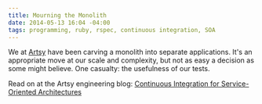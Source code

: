 ```yaml
---
title: Mourning the Monolith
date: 2014-05-13 16:04 -04:00
tags: programming, ruby, rspec, continuous integration, SOA
---
```


We at [Artsy](https://artsy.net) have been carving a monolith into separate applications. It's an appropriate move at our scale and complexity, but not as easy a decision as some might believe. One casualty: the usefulness of our tests.

Read on at the Artsy engineering blog: [Continuous Integration for Service-Oriented Architectures](http://artsy.github.io/blog/2014/05/12/continuous-integration-for-service-oriented-architectures/)
